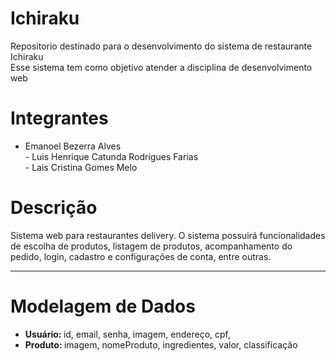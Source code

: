# Ichiraku
Repositorio destinado para o desenvolvimento do sistema de restaurante Ichiraku
<br>Esse sistema tem como objetivo atender a disciplina de desenvolvimento web

# Integrantes

- Emanoel Bezerra Alves
<br> - Luis Henrique Catunda Rodrigues Farias
<br> - Lais Cristina Gomes Melo
  
# Descrição
Sistema web para restaurantes delivery. O sistema possuirá funcionalidades de escolha de produtos, listagem de produtos, acompanhamento do pedido, login, cadastro e configurações de conta, entre outras.

---------------------------------------------------------------------------------------------------

# Modelagem de Dados
<ul>
  <li><strong>Usuário: </strong> id, email, senha, imagem, endereço, cpf, </li>
  <li><strong>Produto: </strong> imagem, nomeProduto, ingredientes, valor, classificação</li>
</ul>  
